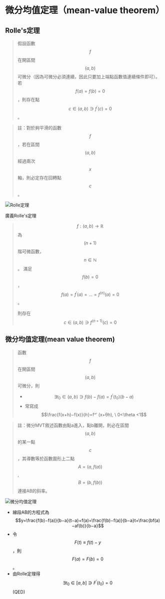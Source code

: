 # 微分均值定理（mean-value theorem）

## Rolle's定理

> 假設函數$$f$$在開區間$$(a,b)$$可微分（因為可微分必須連續，因此只要加上端點函數值連續條件即可）。若$$f(a)=f(b)=0$$，則存在點$$c \in (a,b) \ni f^′ (c)=0$$。

> 註：對於夠平滑的函數$$f$$，若在區間$$(a,b)$$經過兩次$$x$$軸，則必定存在回轉點$$c$$。

![Rolle定理](../../.gitbook/assets/rolle\_thm-min.png)

廣義Rolle's定理


> $$f:(a,b) \rightarrow  \mathbb{R}$$ 為$$(n+1)$$階可微函數，$$n \in \mathbb{N}$$。> 滿足$$f(b)=0$$，$$f(a)=f^′ (a)=\ldots=f^{(n)} (a)=0$$。
>
> 則存在 $$c \in (a,b) \ni f^{(n+1)} (c)=0$$

## 微分均值定理(mean value theorem)

> 函數$$f$$在開區間$$(a,b)$$可微分，則
>
> * $$∃t_0 \in (a,b)∋f(b)−f(a)=f^′ (t_0 )(b−a)$$
> * 常寫成 $$\frac{f(x+h)−f(x)}{ℎ}=f^′ (x+θh), \ 0<\theta <1$$

> 註：微分MVT敘述函數由點a進入，點b離開，則必在區間$$(a,b)$$的某一點$$c$$，其導數等於函數圖形上二點$$A=(a, f(a))$$, $$B=(b,f(b))$$連接AB的斜率。

![微分均值定理](../../.gitbook/assets/diff\_mvt-min.png)

* 線段AB的方程式為 $$y=\frac{f(b)−f(a)}{b−a}(t−a)+f(a)=\frac{f(b)−f(a)}{b−a}t+\frac{bf(a)−af(b)}{b−a}$$
* 令$$F(t) \equiv f(t)−y$$，則$$F(a)=F(b)=0$$。
* 由Rolle定理得 $$\exists t_0 \in [a,b] \ni F^′ (t_0 )=0$$ (QED)
